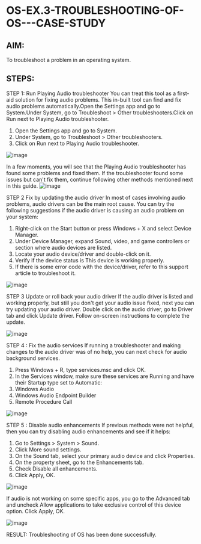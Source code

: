 # OS-EX.3-TROUBLESHOOTING-OF-OS---CASE-STUDY

## AIM:
To troubleshoot a problem in an operating system.

## STEPS:
STEP 1: Run Playing Audio troubleshooter
You can treat this tool as a first-aid solution for fixing audio problems. This in-built tool can find and fix audio problems automatically.Open the Settings app and go to System.Under System, go to Troubleshoot > Other troubleshooters.Click on Run next to Playing Audio troubleshooter.
1. Open the Settings app and go to System.
2. Under System, go to Troubleshoot > Other troubleshooters.
3. Click on Run next to Playing Audio troubleshooter.

![image](https://github.com/R-Guruprasad/OS-EX.3-TROUBLESHOOTING-OF-OS---CASE-STUDY/assets/119390308/f9f1e18f-5826-40a9-b768-c41a95181fad)

In a few moments, you will see that the Playing Audio troubleshooter has found some problems and fixed them. If the troubleshooter found some issues but can't fix them, continue following other methods mentioned next in this guide. 
![image](https://github.com/R-Guruprasad/OS-EX.3-TROUBLESHOOTING-OF-OS---CASE-STUDY/assets/119390308/b59530aa-dd97-4a94-8a42-0556b3a627aa)

STEP 2 Fix by updating the audio driver
In most of cases involving audio problems, audio drivers can be the main root cause. You can try the following suggestions if the audio driver is causing an audio problem on your system: 

1. Right-click on the Start button or press Windows + X and select Device Manager.
2. Under Device Manager, expand Sound, video, and game controllers or section where audio devices are listed.
3. Locate your audio device/driver and double-click on it.
4. Verify if the device status is This device is working properly.
5. If there is some error code with the device/driver, refer to this support article to troubleshoot it.

![image](https://github.com/R-Guruprasad/OS-EX.3-TROUBLESHOOTING-OF-OS---CASE-STUDY/assets/119390308/8a1ad506-ef43-4d58-99d5-666b319098cd)

STEP 3 Update or roll back your audio driver
If the audio driver is listed and working properly, but still you don't get your audio issue fixed, next you can try updating your audio driver. Double click on the audio driver, go to Driver tab and click Update driver. Follow on-screen instructions to complete the update.

![image](https://github.com/R-Guruprasad/OS-EX.3-TROUBLESHOOTING-OF-OS---CASE-STUDY/assets/119390308/98692cf2-0638-478b-937b-7e5724ff7ca3)

STEP 4 : Fix the audio services
If running a troubleshooter and making changes to the audio driver was of no help, you can next check for audio background services.
1. Press Windows + R, type services.msc and click OK.
2.  In the Services window, make sure these services are Running and have their Startup type set to Automatic:
3. Windows Audio
4. Windows Audio Endpoint Builder
5. Remote Procedure Call

![image](https://github.com/R-Guruprasad/OS-EX.3-TROUBLESHOOTING-OF-OS---CASE-STUDY/assets/119390308/42f0e9ae-c1ed-4c0d-8e56-8bb9512ac08a)

STEP 5 : Disable audio enhancements
If previous methods were not helpful, then you can try disabling audio enhancements and see if it helps:   
1. Go to Settings > System > Sound.
2. Click More sound settings.
3. On the Sound tab, select your primary audio device and click Properties.
4. On the property sheet, go to the Enhancements tab.
5. Check Disable all enhancements.
6. Click Apply, OK.

![image](https://github.com/R-Guruprasad/OS-EX.3-TROUBLESHOOTING-OF-OS---CASE-STUDY/assets/119390308/a3135369-9bed-4d73-9072-fd0594184d22)

If audio is not working on some specific apps, you go to the Advanced tab and uncheck Allow applications to take exclusive control of this device option. Click Apply, OK.

![image](https://github.com/R-Guruprasad/OS-EX.3-TROUBLESHOOTING-OF-OS---CASE-STUDY/assets/119390308/54e7f6d1-73d5-4aba-9f26-6ee06497b5f8)

RESULT:
Troubleshooting of OS has been done successfully.
